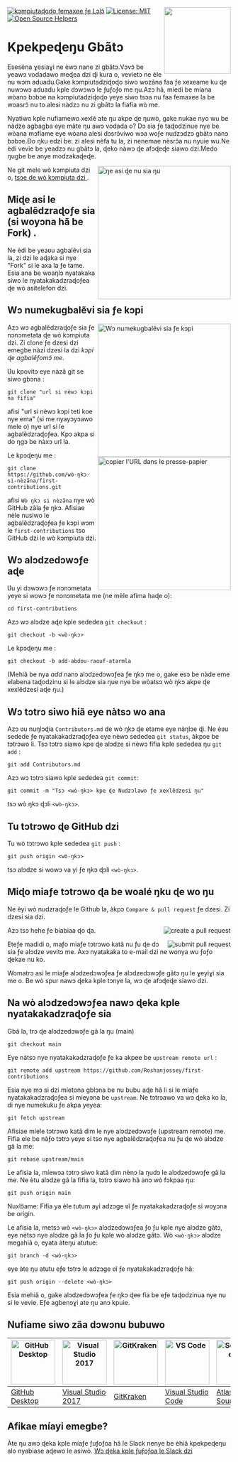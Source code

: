 [![kɔmpiutaɖoɖo femaxee ƒe Lɔlɔ̃](https://badges.frapsoft.com/os/v1/open-source.svg?v=103)](https://github.com/ellerbrock/open-source-badges/)
[<img align="right" width="150" src="https://firstcontributions.github.io/assets/Readme/join-slack-team.png">](https://join.slack.com/t/firstcontributors/shared_invite/zt-1hg51qkgm-Xc7HxhsiPYNN3ofX2_I8FA)
[![License: MIT](https://img.shields.io/badge/License-MIT-green.svg)](https://opensource.org/licenses/MIT)
[![Open Source Helpers](https://www.codetriage.com/roshanjossey/first-contributions/badges/users.svg)](https://www.codetriage.com/roshanjossey/first-contributions)


# Kpekpeɖeŋu Gbãtɔ

Esesẽna ɣesiaɣi ne èwɔ nane zi gbãtɔ.Vɔvɔ̃ be yeawɔ vodadawo meɖea dzi ɖi kura o, vevietɔ ne èle nu wɔm aduadu.Gake kɔmpiutadziɖoɖo siwo wozãna faa ƒe xexeame ku ɖe nuwɔwɔ aduadu kple dɔwɔwɔ le ƒuƒoƒo me ŋu.Azɔ hã, míedi be míana wòanɔ bɔbɔe na kɔmpiutadziɖoɖo yeye siwo tsɔa nu faa femaxee la be woasrɔ̃ nu to alesi nàdzɔ nu zi gbãtɔ la fiafia wò me.  

Nyatiwo kple nufiamewo xexlẽ ate ŋu akpe ɖe ŋuwò, gake nukae nyo wu be nàdze agbagba eye màte ŋu awɔ vodada o? Dɔ sia ƒe taɖodzinue nye be wòana mɔfiame eye wòana alesi dɔsrɔ̃viwo wɔa woƒe nudzɔdzɔ gbãtɔ nanɔ bɔbɔe.Ðo ŋku edzi be: zi alesi nèfa tu la, zi nenemae nèsrɔ̃a nu nyuie wu.Ne èdi vevie be yeadzɔ nu gbãtɔ la, ɖeko nàwɔ ɖe afɔɖeɖe siawo dzi.Medo ŋugbe be anye modzakaɖeɖe.

<img align="right" width="300" src="https://firstcontributions.github.io/assets/Readme/fork.png" alt="ŋe asi ɖe nu sia ŋu" />

Ne git mele wò kɔmpiuta dzi o, [ tsɔe de wò kɔmpiuta dzi ]( https://help.github.com/articles/set-up-git/ ).

## Miɖe asi le agbalẽdzraɖoƒe sia (si woyɔna hã be Fork) .

Ne èdi be yeaʋu agbalẽvi sia la, zi dzi le aɖaka si nye "Fork" si le axa la ƒe tame.
Esia ana be woaŋlɔ nyatakaka siwo le nyatakakadzraɖoƒea ɖe wò asitelefon dzi.

## Wɔ numekugbalẽvi sia ƒe kɔpi

<img align="right" width="300" src="https://firstcontributions.github.io/assets/Readme/clone.png" alt="Wɔ numekugbalẽvi sia ƒe kɔpi" />

Azɔ wɔ agbalẽdzraɖoƒe sia ƒe nɔnɔmetata ɖe wò kɔmpiuta dzi. Zi clone ƒe dzesi dzi emegbe nàzi dzesi la dzi</b> *kɔpi ɖe agbalẽƒomɔ̃ me*.

Ʋu kpovitɔ eye nàzã git se siwo gbɔna :

```
git clone "url si nèwɔ kɔpi na fifia"
```
afisi "url si nèwɔ kɔpi teti koe nye ema" (si me nyayɔyɔawo mele o) nye url si le agbalẽdzraɖoƒea. Kpɔ akpa si do ŋgɔ be nàxɔ url la.

<img align="right" width="300" src="https://firstcontributions.github.io/assets/Readme/copy-to-clipboard.png" alt="copier l'URL dans le presse-papier" />

Le kpɔɖeŋu me :
```
git clone https://github.com/wò-ŋkɔ-si-nèzãna/first-contributions.git
```
afisi `Wò ŋkɔ si nèzãna` nye wò GitHub zãla ƒe ŋkɔ. Afisiae nèle nusiwo le agbalẽdzraɖoƒea ƒe kɔpi wɔm le `first-contributions` tso GitHub dzi le wò kɔmpiuta dzi.

## Wɔ alɔdzedɔwɔƒe aɖe

Ʋu yi dɔwɔwɔ ƒe nɔnɔmetata yeye si wowɔ ƒe nɔnɔmetata me (ne mèle afima haɖe o):

```
cd first-contributions
```
Azɔ wɔ alɔdze aɖe kple sededea `git checkout` :
```
git checkout -b <wò-ŋkɔ>
```

Le kpɔɖeŋu me :
```
git checkout -b add-abdou-raouf-atarmla
```
(Mehiã be nya *add* nanɔ alɔdzedɔwɔƒea ƒe ŋkɔ me o, gake esɔ be nàde eme elabena taɖodzinu si le alɔdze sia ŋue nye be wòatsɔ wò ŋkɔ akpe ɖe xexlẽdzesi aɖe ŋu.)

## Wɔ tɔtrɔ siwo hiã eye nàtsɔ wo ana

Azɔ ʋu nuŋlɔɖia `Contributors.md` de wò ŋkɔ ɖe etame eye nàŋlɔe ɖi. Ne èʋu sedede ƒe nyatakakadzraɖoƒea eye nèwɔ sededea  `git status`, àkpɔe be tɔtrɔwo li. Tsɔ tɔtrɔ siawo kpe ɖe alɔdze si nèwɔ fifia kple sededea ŋu  `git add` :
```
git add Contributors.md
```

Azɔ wɔ tɔtrɔ siawo kple sededea `git commit`:
```
git commit -m "Tsɔ <wò-ŋkɔ> kpe ɖe Nudzɔlawo ƒe xexlẽdzesi ŋu"
```
tsɔ wò ŋkɔ ɖɔli `<wò-ŋkɔ>`.

## Tu tɔtrɔwo ɖe GitHub dzi

Tu wò tɔtrɔwo kple sededea `git push` :
```
git push origin <wò-ŋkɔ>
```
tsɔ alɔdze si wowɔ va yi ƒe ŋkɔ ɖɔli `<wò-ŋkɔ>`.

## Miɖo miaƒe tɔtrɔwo ɖa be woalé ŋku ɖe wo ŋu

Ne èyi wò nudzraɖoƒe le Github la, àkpɔ `Compare & pull request` ƒe dzesi. Zi dzesi sia dzi.

<img style="float: right;" src="https://firstcontributions.github.io/assets/Readme/compare-and-pull.png" alt="create a pull request" />

Azɔ tsɔ hehe ƒe biabiaa ɖo ɖa.

<img style="float: right;" src="https://firstcontributions.github.io/assets/Readme/submit-pull-request.png" alt="submit pull request" />

Eteƒe madidi o, maƒo miaƒe tɔtrɔwo katã nu ƒu ɖe dɔ sia ƒe alɔdze vevitɔ me. Àxɔ nyatakaka to e-mail dzi ne wonya wu ƒoƒo ɖekae nu ko.

Womatrɔ asi le miaƒe alɔdzedɔwɔƒea ƒe alɔdzedɔwɔƒe gãtɔ ŋu le ɣeyiɣi sia me o. Be wò spur nawɔ ɖeka kple tɔnye la, wɔ ɖe afɔɖeɖe siawo dzi.

## Na wò alɔdzedɔwɔƒea nawɔ ɖeka kple nyatakakadzraɖoƒe sia

 Gbã la, trɔ ɖe alɔdzedɔwɔƒe gã la ŋu (main)
 ```
 git checkout main
 ```

 Eye nàtsɔ nye nyatakakadzraɖoƒe ƒe ka akpee be  `upstream remote url` :
```
git remote add upstream https://github.com/Roshanjossey/first-contributions
```
Esia nye mɔ si dzi míetona gblɔna be nu bubu aɖe hã li si le míaƒe nyatakakadzraɖoƒea si míeyɔna be `upstream`. Ne tɔtrɔawo va wɔ ɖeka ko la, di nye numekuku ƒe akpa yeyea:
```
git fetch upstream
```

Afisiae míele tɔtrɔwo katã dim le nye alɔdzedɔwɔƒe (upstream remote) me. Fifia ele be nàƒo tɔtrɔ yeye si tso nye agbalẽdzraɖoƒea nu ƒu ɖe wò alɔdze gã la me:
```
git rebase upstream/main
```
Le afisia la, míewɔa tɔtrɔ siwo katã dim nènɔ la ŋudɔ le alɔdzedɔwɔƒe gã la me. Ne ètu alɔdze gã la fifia la, tɔtrɔ siawo hã anɔ wò fɔkpaa ŋu:
```
git push origin main
```
Nuxlɔ̃ame: Fifia ya èle tutum ayi adzɔge ʋĩ ƒe nyatakakadzraɖoƒe si woyɔna be origin.

Le afisia la, metsɔ wò `<wò-ŋkɔ>` alɔdzedɔwɔƒea ƒo ƒu kple nye alɔdze gãtɔ, eye nètsɔ nye alɔdze gã la ƒo ƒu kple wò alɔdze gãtɔ. Wò `<wò-ŋkɔ>` alɔdze megahiã o, eyata àteŋu atutue:
```
git branch -d <wò-ŋkɔ>
```
eye àte ŋu atutu eƒe tɔtrɔ le adzɔge ʋĩ ƒe nyatakakadzraɖoƒe hã:
```
git push origin --delete <wò-ŋkɔ>
```
Esia mehiã o, gake alɔdzedɔwɔƒea ƒe ŋkɔ ɖee fia be eƒe taɖodzinua nye nu si le vevie. Eƒe agbenɔɣi ate ŋu anɔ kpuie.

## Nufiame siwo zãa dɔwɔnu bubuwo


| <a href="../gui-tool-tutorials/github-desktop-tutorial.md"><img alt="GitHub Desktop" src="https://desktop.github.com/images/desktop-icon.svg" width="100"></a> | <a href="../gui-tool-tutorials/github-windows-vs2017-tutorial.md"><img alt="Visual Studio 2017" src="https://upload.wikimedia.org/wikipedia/commons/c/cd/Visual_Studio_2017_Logo.svg" width="100"></a> | <a href="../gui-tool-tutorials/gitkraken-tutorial.md"><img alt="GitKraken" src="https://firstcontributions.github.io/assets/gui-tool-tutorials/gitkraken-tutorial/gk-icon.png" width="100"></a> | <a href="../gui-tool-tutorials/github-windows-vs-code-tutorial.md"><img alt="VS Code" src="https://upload.wikimedia.org/wikipedia/commons/2/2d/Visual_Studio_Code_1.18_icon.svg" width=100></a> | <a href="../gui-tool-tutorials/sourcetree-macos-tutorial.md"><img alt="Sourcetree App" src="https://wac-cdn.atlassian.com/dam/jcr:81b15cde-be2e-4f4a-8af7-9436f4a1b431/Sourcetree-icon-blue.svg" width=100></a> | <a href="../gui-tool-tutorials/github-windows-intellij-tutorial.md"><img alt="IntelliJ IDEA" src="https://upload.wikimedia.org/wikipedia/commons/thumb/9/9c/IntelliJ_IDEA_Icon.svg/512px-IntelliJ_IDEA_Icon.svg.png" width=100></a> |
| --- | --- | --- | --- | --- | --- |
| [GitHub Desktop](../gui-tool-tutorials/github-desktop-tutorial.md) | [Visual Studio 2017](../gui-tool-tutorials/github-windows-vs2017-tutorial.md) | [GitKraken](../gui-tool-tutorials/gitkraken-tutorial.md) | [Visual Studio Code](../gui-tool-tutorials/github-windows-vs-code-tutorial.md) | [Atlassian Sourcetree](../gui-tool-tutorials/sourcetree-macos-tutorial.md) | [IntelliJ IDEA](../gui-tool-tutorials/github-windows-intellij-tutorial.md) |

## Afikae míayi emegbe?

Àte ŋu awɔ ɖeka kple míaƒe ƒuƒoƒoa hã le Slack nenye be èhiã kpekpeɖeŋu alo nyabiase aɖewo le asiwò.  [Wɔ ɖeka kple ƒuƒoƒoa le Slack dzi](https://join.slack.com/t/firstcontributors/shared_invite/zt-1hg51qkgm-Xc7HxhsiPYNN3ofX2_I8FA)

